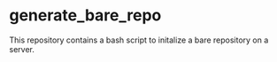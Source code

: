 # generate_bare_repo
This repository contains a bash script to initalize a bare repository on a server.
